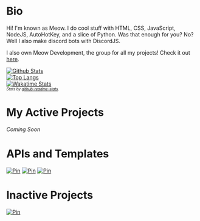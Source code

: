 # Bio
Hi! I'm known as Meow. I do cool stuff with HTML, CSS, JavaScript, NodeJS, AutoHotKey, and a slice of Python. Was that enough for you? No? Well I also make discord bots with DiscordJS.

I also own Meow Development, the group for all my projects! Check it out [here](https://github.com/meowdevelopment).

[![Github Stats](https://github-readme-stats.vercel.app/api?username=itzTheMeow&show_icons=true&theme=slateorange&count_private=true&include_all_commits=true)](https://github-readme-stats.vercel.app/api?username=itzTheMeow&show_icons=true&theme=slateorange&count_private=true&include_all_commits=true)<br>
[![Top Langs](https://github-readme-stats.vercel.app/api/top-langs/?username=itzTheMeow&layout=compact&theme=slateorange)](https://github-readme-stats.vercel.app/api/top-langs/?username=itzTheMeow&layout=compact&theme=slateorange)<br>
[![Wakatime Stats](https://github-readme-stats.vercel.app/api/wakatime?username=itzTheMeow&theme=slateorange)](https://wakatime.com/@itzTheMeow)<br>
_<sup><sup>Stats by [github-readme-stats](https://github.com/anuraghazra/github-readme-stats).</sup></sup>_

# My Active Projects
*Coming Soon*

# APIs and Templates
[![Pin](https://github-readme-stats.vercel.app/api/pin/?username=itzTheMeow&repo=discord-bot-template)](https://github.com/itzTheMeow/discord-bot-template)
[![Pin](https://github-readme-stats.vercel.app/api/pin/?username=itzTheMeow&repo=window-shaker)](https://github.com/itzTheMeow/window-shaker)
[![Pin](https://github-readme-stats.vercel.app/api/pin/?username=itzTheMeow&repo=discord.js-old-methods)](https://github.com/itzTheMeow/discord.js-old-methods)

# Inactive Projects
[![Pin](https://github-readme-stats.vercel.app/api/pin/?username=itzTheMeow&repo=translator)](https://github.com/itzTheMeow/translator)

<!--
  Template: 
  [![Pin](https://github-readme-stats.vercel.app/api/pin/?username=itzTheMeow&repo=)](https://github.com/itzTheMeow/)
-->
